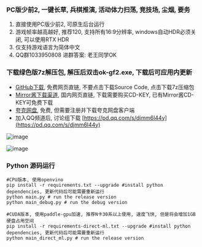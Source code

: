 ### PC版少前2, 一键长草, 兵棋推演, 活动体力扫荡, 竞技场, 尘烟, 要务

1. 直接使用PC版少前2, 可原生后台运行
2. 游戏帧率越高越好, 推荐120, 支持所有16:9分辨率, windows自动HDR必须关闭, 可以使用RTX HDR
3. 仅支持游戏语言为简体中文
4. QQ群1033950808 进群答案: 老王同学OK

### 下载绿色版7z解压包, 解压后双击ok-gf2.exe, 下载后可应用内更新

* [GitHub下载](https://github.com/ok-oldking/ok-wuthering-waves/releases), 免费网页直链, 不要点击下载Source Code,
  点击下载7z压缩包
* [Mirror酱下载渠道](https://mirrorchyan.com/zh/projects?rid=okww), 国内网页直链, 下载需要购买CD-KEY,
  已有Mirror酱CD-KEY可免费下载
* [夸克网盘](https://pan.quark.cn/s/a1052cec4d13), 免费, 但需要注册并下载夸克网盘客户端
* 加入QQ频道后, 讨论组下载 [https://pd.qq.com/s/djmm6l44y](https://pd.qq.com/s/djmm6l44y)

![image](https://github.com/user-attachments/assets/6bd2ac34-fd40-4c74-9e8e-a0343818876d)

![image](https://github.com/user-attachments/assets/ae1ecd07-6608-478d-9226-40d4f8000a60)

### Python 源码运行

```
#CPU版本, 使用openvino
pip install -r requirements.txt --upgrade #install python dependencies, 更新代码后可能需要重新运行
python main.py # run the release version
python main_debug.py # run the debug version
```

```
#CUDA版本, 使用paddle-gpu加速, 推荐N卡30系以上使用, 速度飞快, 但是将会增加1GB硬盘占用空间
pip install -r requirements-direct-ml.txt --upgrade #install python dependencies, 更新代码后可能需要重新运行
python main_direct_ml.py # run the release version
```
